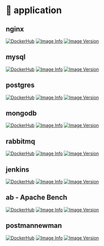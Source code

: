 # :deer: application

## nginx

[![DockerHub](https://img.shields.io/docker/pulls/yurak/nginx.svg)](https://hub.docker.com/r/yurak/nginx)
[![Image Info](https://images.microbadger.com/badges/image/yurak/nginx.svg)](https://microbadger.com/images/yurak/nginx)
[![Image Version](https://images.microbadger.com/badges/version/yurak/nginx.svg)](https://microbadger.com/images/yurak/nginx)

## mysql

[![DockerHub](https://img.shields.io/docker/pulls/yurak/mysql.svg)](https://hub.docker.com/r/yurak/mysql)
[![Image Info](https://images.microbadger.com/badges/image/yurak/mysql.svg)](https://microbadger.com/images/yurak/mysql)
[![Image Version](https://images.microbadger.com/badges/version/yurak/mysql.svg)](https://microbadger.com/images/yurak/mysql)

## postgres

[![DockerHub](https://img.shields.io/docker/pulls/yurak/postgres.svg)](https://hub.docker.com/r/yurak/postgres)
[![Image Info](https://images.microbadger.com/badges/image/yurak/postgres.svg)](https://microbadger.com/images/yurak/postgres)
[![Image Version](https://images.microbadger.com/badges/version/yurak/postgres.svg)](https://microbadger.com/images/yurak/postgres)

## mongodb

[![DockerHub](https://img.shields.io/docker/pulls/yurak/rabbitmq.svg)](https://hub.docker.com/r/yurak/mongodb)
[![Image Info](https://images.microbadger.com/badges/image/yurak/mongodb.svg)](https://microbadger.com/images/yurak/mongodb)
[![Image Version](https://images.microbadger.com/badges/version/yurak/mongodb.svg)](https://microbadger.com/images/yurak/mongodb)

## rabbitmq

[![DockerHub](https://img.shields.io/docker/pulls/yurak/rabbitmq.svg)](https://hub.docker.com/r/yurak/rabbitmq)
[![Image Info](https://images.microbadger.com/badges/image/yurak/rabbitmq.svg)](https://microbadger.com/images/yurak/rabbitmq)
[![Image Version](https://images.microbadger.com/badges/version/yurak/rabbitmq.svg)](https://microbadger.com/images/yurak/rabbitmq)

## jenkins

[![DockerHub](https://img.shields.io/docker/pulls/yurak/jenkins.svg)](https://hub.docker.com/r/yurak/jenkins)
[![Image Info](https://images.microbadger.com/badges/image/yurak/jenkins.svg)](https://microbadger.com/images/yurak/jenkins)
[![Image Version](https://images.microbadger.com/badges/version/yurak/jenkins.svg)](https://microbadger.com/images/yurak/jenkins)

## ab - Apache Bench

[![DockerHub](https://img.shields.io/docker/pulls/yurak/ab.svg)](https://hub.docker.com/r/yurak/ab)
[![Image Info](https://images.microbadger.com/badges/image/yurak/ab.svg)](https://microbadger.com/images/yurak/ab)
[![Image Version](https://images.microbadger.com/badges/version/yurak/ab.svg)](https://microbadger.com/images/yurak/ab)

## postmannewman

[![DockerHub](https://img.shields.io/docker/pulls/yurak/postmannewman.svg)](https://hub.docker.com/r/yurak/postmannewman)
[![Image Info](https://images.microbadger.com/badges/image/yurak/postmannewman.svg)](https://microbadger.com/images/yurak/postmannewman)
[![Image Version](https://images.microbadger.com/badges/version/yurak/postmannewman.svg)](https://microbadger.com/images/yurak/postmannewman)
